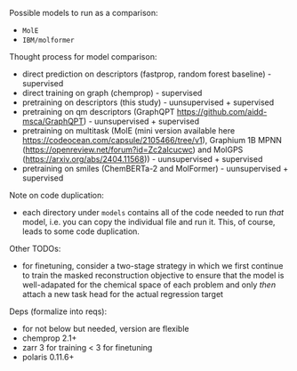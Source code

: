Possible models to run as a comparison:
 - `MolE`
 - `IBM/molformer`

Thought process for model comparison:
 - direct prediction on descriptors (fastprop, random forest baseline) - supervised
 - direct training on graph (chemprop) - supervised
 - pretraining on descriptors (this study) - uunsupervised + supervised
 - pretraining on qm descriptors (GraphQPT https://github.com/aidd-msca/GraphQPT)  - uunsupervised + supervised
 - pretraining on multitask (MolE (mini version available here https://codeocean.com/capsule/2105466/tree/v1), Graphium 1B MPNN (https://openreview.net/forum?id=Zc2aIcucwc) and MolGPS (https://arxiv.org/abs/2404.11568)) - uunsupervised + supervised
 - pretraining on smiles (ChemBERTa-2 and MolFormer) - uunsupervised + supervised

Note on code duplication:
 - each directory under `models` contains all of the code needed to run _that_ model, i.e. you can copy the individual file and run it.
 This, of course, leads to some code duplication.

Other TODOs:
 - for finetuning, consider a two-stage strategy in which we first continue to train the masked reconstruction objective to ensure that the model is well-adapated for the chemical space of each problem and only _then_ attach a new task head for the actual regression target

Deps (formalize into reqs):
 - for not below but needed, version are flexible
 - chemprop 2.1+
 - zarr 3 for training < 3 for finetuning
 - polaris 0.11.6+ 
